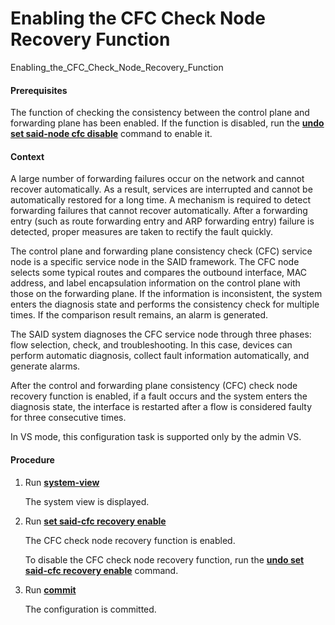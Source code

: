 Enabling the CFC Check Node Recovery Function
=============================================

Enabling_the_CFC_Check_Node_Recovery_Function

#### Prerequisites

The function of checking the consistency between the control plane and forwarding plane has been enabled. If the function is disabled, run the [**undo set said-node cfc disable**](cmdqueryname=undo+set+said-node+cfc+disable) command to enable it.


#### Context

A large number of forwarding failures occur on the network and cannot recover automatically. As a result, services are interrupted and cannot be automatically restored for a long time. A mechanism is required to detect forwarding failures that cannot recover automatically. After a forwarding entry (such as route forwarding entry and ARP forwarding entry) failure is detected, proper measures are taken to rectify the fault quickly.

The control plane and forwarding plane consistency check (CFC) service node is a specific service node in the SAID framework. The CFC node selects some typical routes and compares the outbound interface, MAC address, and label encapsulation information on the control plane with those on the forwarding plane. If the information is inconsistent, the system enters the diagnosis state and performs the consistency check for multiple times. If the comparison result remains, an alarm is generated.

The SAID system diagnoses the CFC service node through three phases: flow selection, check, and troubleshooting. In this case, devices can perform automatic diagnosis, collect fault information automatically, and generate alarms.

After the control and forwarding plane consistency (CFC) check node recovery function is enabled, if a fault occurs and the system enters the diagnosis state, the interface is restarted after a flow is considered faulty for three consecutive times.

In VS mode, this configuration task is supported only by the admin VS.


#### Procedure

1. Run [**system-view**](cmdqueryname=system-view)
   
   
   
   The system view is displayed.
2. Run [**set said-cfc recovery enable**](cmdqueryname=set+said-cfc+recovery+enable)
   
   
   
   The CFC check node recovery function is enabled.
   
   
   
   To disable the CFC check node recovery function, run the [**undo set said-cfc recovery enable**](cmdqueryname=undo+set+said-cfc+recovery+enable) command.
3. Run [**commit**](cmdqueryname=commit)
   
   
   
   The configuration is committed.